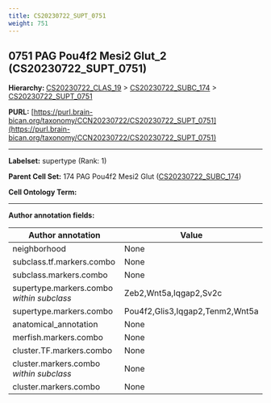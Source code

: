 ```yaml
---
title: CS20230722_SUPT_0751
weight: 751
---
```

## 0751 PAG Pou4f2 Mesi2 Glut_2 (CS20230722_SUPT_0751)
<b>Hierarchy: </b>
[CS20230722_CLAS_19](../CS20230722_CLAS_19) >
[CS20230722_SUBC_174](../CS20230722_SUBC_174) >
[CS20230722_SUPT_0751](../CS20230722_SUPT_0751)

**PURL:** [https://purl.brain-bican.org/taxonomy/CCN20230722/CS20230722_SUPT_0751](https://purl.brain-bican.org/taxonomy/CCN20230722/CS20230722_SUPT_0751)

---


**Labelset:** supertype (Rank: 1)

**Parent Cell Set:** 174 PAG Pou4f2 Mesi2 Glut ([CS20230722_SUBC_174](../CS20230722_SUBC_174))



**Cell Ontology Term:** 

[MARKER GENES.]: #


---

[TRANSFERRED ANNOTATIONS.]: #


[AUTHOR ANNOTATION FIELDS.]: #


**Author annotation fields:**

| Author annotation | Value |
|-------------------|-------|
|neighborhood|None|
|subclass.tf.markers.combo|None|
|subclass.markers.combo|None|
|supertype.markers.combo _within subclass_|Zeb2,Wnt5a,Iqgap2,Sv2c|
|supertype.markers.combo|Pou4f2,Glis3,Iqgap2,Tenm2,Wnt5a|
|anatomical_annotation|None|
|merfish.markers.combo|None|
|cluster.TF.markers.combo|None|
|cluster.markers.combo _within subclass_|None|
|cluster.markers.combo|None|
